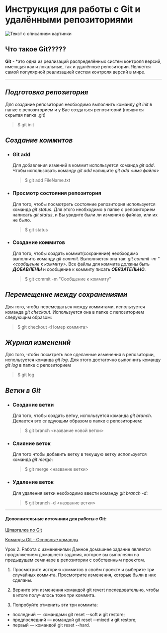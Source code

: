 # Инструкция для работы с Git и удалёнными репозиториями

![Текст с описанием картинки](C:/Users/77079/Pictures/images.png "Система контроля версий Git")


## Что такое Git?????

**Git** - *это одна из реализаций распределённых систем контроля версий, имеющая как и локальные, так и удалённые репозитории. Является самой популярной реализацией систем контроля версий в мире.

---

## *Подготовка репозитория*
Для создание репозитория необходимо выполнить команду *git init*  в папке с репозиторием и у Вас создаться репозиторий (появится скрытая папка .git)
> $ git init

## *Создание коммитов*

* ### Git add
    Для добавления измений в коммит используется команда *git add*. Чтобы использовать команду *git add* напишите *git add <имя файла>*
    > $ git add FileName.txt

* ### Просмотр состояния репозитория
    Для того, чтобы посмотреть состояние репозитория используется команда *git status*. Для этого необходимо в папке с репозиторием написать *git status*, и Вы увидите были ли измения в файлах, или их не было.
    > $ git status

* ### Создание коммитов
    Для того, чтобы создать коммит(сохранение) необходимо выполнить команду *git commit*. Выполняется она так: *git commit -m "<сообщение к коммиту>*. Все файлы для коммита должны быть ***ДОБАВЛЕНЫ*** и сообщение к коммиту писать ***ОБЯЗАТЕЛЬНО***.
    > $ git commit -m "Сообщение к коммиту"

## *Перемещение между сохранениями*
Для того, чтобы перемещаться между коммитами, используется команда *git checkout*. Используется она в папке с пепозиторием следующим образом:
> $ git checkout <Номер коммита>

## *Журнал изменений*
Для того, чтобы посмтреть все сделанные изменения в репозитории, используется команда *git log*. Для этого достаточно выполнить команду *git log* в папке с репозиторием
> $ git log

## *Ветки в Git*

* ### Создание ветки

    Для того, чтобы создать ветку, используется команда *git branch*. Делается это следующим образом в папке с репозиторием: 
    > $ git branch <название новой ветки>

* ### Слияние веток

    Для того чтобы добавить ветку в текущую ветку используется команда *git merge*: 
    > $ git merge <название ветки>

* ### Удаление веток
    Для удаления ветки необходимо ввести команду *git branch -d*:
    > $ git branch -d <название ветки>

***
#### Дополнительные источники для работы с Git:
[Шпаргалка по Git](https://proglib.io/p/git-cheatsheet)

[Команды Git - Основные команды](https://git-scm.com/book/ru/v2/%D0%9F%D1%80%D0%B8%D0%BB%D0%BE%D0%B6%D0%B5%D0%BD%D0%B8%D0%B5-C%3A-%D0%9A%D0%BE%D0%BC%D0%B0%D0%BD%D0%B4%D1%8B-Git-%D0%9E%D1%81%D0%BD%D0%BE%D0%B2%D0%BD%D1%8B%D0%B5-%D0%BA%D0%BE%D0%BC%D0%B0%D0%BD%D0%B4%D1%8B)

Урок 2. Работа с изменениями
Данное домашнее задание является продолжением домашнего задания, которое вы выполняли на предыдущем семинаре в репозитории с собственным проектом.

1. Просмотрите историю коммитов в своём проекте и выберите три случайных коммита. Просмотрите изменения, которые были в них сделаны.

2. Верните эти изменения командой git revert последовательно, чтобы в итоге получилось тоже три коммита.

3. Попробуйте отменить эти три коммита:
* последний — командами git reset --soft и git restore;
* предпоследний — командой git reset --mixed и git restore;
* первый — командой git reset --hard.